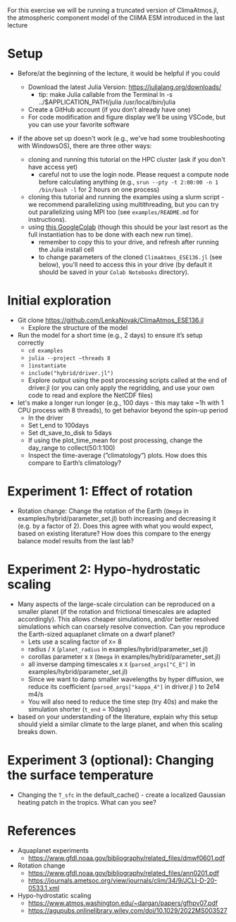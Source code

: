For this exercise we will be running a truncated version of ClimaAtmos.jl, the atmospheric component model of the CliMA ESM introduced in the last lecture

# Setup
- Before/at the beginning of the lecture, it would be helpful if you could
    - Download the latest Julia Version: https://julialang.org/downloads/
        - tip: make Julia callable from the Terminal ln -s ../$APPLICATION_PATH/julia /usr/local/bin/julia
    - Create a GitHub account (if you don’t already have one)
    - For code modification and figure display we’ll be using VSCode, but you can use your favorite software

- if the above set up doesn't work (e.g., we've had some troubleshooting with WindowsOS), there are three other ways:
    - cloning and running this tutorial on the HPC cluster (ask if you don't have access yet)
        - careful not to use the login node. Please request a compute node before calculating anything (e.g., `srun --pty -t 2:00:00 -n 1 /bin/bash -l` for 2 hours on one process)
    - cloning this tutorial and running the examples using a slurm script - we recommend parallelizing using multithreading, but you can try out parallelizing using MPI too (see `examples/README.md` for instructions).
    - using [this GoogleColab](https://colab.research.google.com/drive/1d6APTLOeAEoal67nT1ZqGErZRUyCeb1S?usp=sharing) (though this should be your last resort as the full instantiation has to be done with each new run time).
        - remember to copy this to your drive, and refresh after running the Julia install cell
        - to change parameters of the cloned `ClimaAtmos_ESE136.jl` (see below), you'll need to access this in your drive (by default it should be saved in your `Colab Notebooks` directory).


# Initial exploration
- Git clone https://github.com/LenkaNovak/ClimaAtmos_ESE136.jl
    - Explore the structure of the model
- Run the model for a short time (e.g., 2 days) to ensure it’s setup correctly
    - `cd examples`
    - `julia --project —threads 8`
    - `]instantiate`
    - `include("hybrid/driver.jl")`
    - Explore output using the post processing scripts called at the end of driver.jl (or you can only apply the regridding, and use your own code to read and explore the NetCDF files)
- let's make a longer run longer (e.g., 100 days - this may take ~1h with 1 CPU process with 8 threads), to get behavior beyond the spin-up period
    - In the driver
    - Set t_end to 100days
    - Set dt_save_to_disk to 5days
    - If using the plot_time_mean for post processing, change the day_range to collect(50:1:100)
    - Inspect the time-average (”climatology”) plots. How does this compare to Earth’s climatology?

# Experiment 1: Effect of rotation
- Rotation change: Change the rotation of the Earth (`Omega` in examples/hybrid/parameter_set.jl) both increasing and decreasing it (e.g. by a factor of 2). Does this agree with what you would expect, based on existing literature? How does this compare to the energy balance model results from the last lab?

# Experiment 2: Hypo-hydrostatic scaling
- Many aspects of the large-scale circulation can be reproduced on a smaller planet (if the rotation and frictional timescales are adapted accordingly). This allows cheaper simulations, and/or better resolved simulations which can coarsely resolve convection. Can you reproduce the Earth-sized aquaplanet climate on a dwarf planet?
    - Lets use a scaling factor of `X`= 8
    - radius / `X` (`planet_radius` in examples/hybrid/parameter_set.jl)
    - corollas parameter x `X` (`Omega` in examples/hybrid/parameter_set.jl)
    - all inverse damping timescales x `X` (`parsed_args["C_E"]` in examples/hybrid/parameter_set.jl)
    - Since we want to damp smaller wavelengths by hyper diffusion, we reduce its coefficient  (`parsed_args["kappa_4"]`  in driver.jl ) to 2e14 m4/s
    - You will also need to reduce the time step (try 40s) and make the simulation shorter (`t_end` = 10days)
- based on your understanding of the literature, explain why this setup should yield a similar climate to the large planet, and when this scaling breaks down.

# Experiment 3 (optional): Changing the surface temperature
- Changing the `T_sfc` in the default_cache() - create a localized Gaussian heating patch in the tropics. What can you see?

# References
- Aquaplanet experiments
    - https://www.gfdl.noaa.gov/bibliography/related_files/dmwf0601.pdf
- Rotation change
    - https://www.gfdl.noaa.gov/bibliography/related_files/ann0201.pdf
    - https://journals.ametsoc.org/view/journals/clim/34/9/JCLI-D-20-0533.1.xml
- Hypo-hydrostatic scaling
    - https://www.atmos.washington.edu/~dargan/papers/gfhpv07.pdf
    - https://agupubs.onlinelibrary.wiley.com/doi/10.1029/2022MS003527